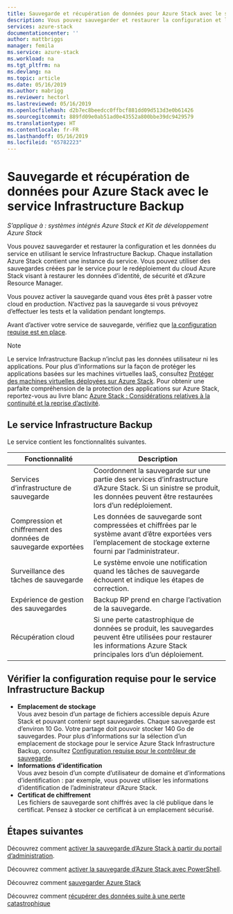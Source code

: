 ```yaml
---
title: Sauvegarde et récupération de données pour Azure Stack avec le service Infrastructure Backup | Microsoft Docs
description: Vous pouvez sauvegarder et restaurer la configuration et les données du service en utilisant le service Infrastructure Backup.
services: azure-stack
documentationcenter: ''
author: mattbriggs
manager: femila
ms.service: azure-stack
ms.workload: na
ms.tgt_pltfrm: na
ms.devlang: na
ms.topic: article
ms.date: 05/16/2019
ms.author: mabrigg
ms.reviewer: hectorl
ms.lastreviewed: 05/16/2019
ms.openlocfilehash: d2b7ec8beedcc0ffbcf881dd09d513d3e0b61426
ms.sourcegitcommit: 889fd09e0ab51ad0e43552a800bbe39dc9429579
ms.translationtype: HT
ms.contentlocale: fr-FR
ms.lasthandoff: 05/16/2019
ms.locfileid: "65782223"
---
```

# <a name="backup-and-data-recovery-for-azure-stack-with-the-infrastructure-backup-service"></a>Sauvegarde et récupération de données pour Azure Stack avec le service Infrastructure Backup

*S’applique à : systèmes intégrés Azure Stack et Kit de développement Azure Stack*

Vous pouvez sauvegarder et restaurer la configuration et les données du service en utilisant le service Infrastructure Backup. Chaque installation Azure Stack contient une instance du service. Vous pouvez utiliser des sauvegardes créées par le service pour le redéploiement du cloud Azure Stack visant à restaurer les données d’identité, de sécurité et d’Azure Resource Manager. 

Vous pouvez activer la sauvegarde quand vous êtes prêt à passer votre cloud en production. N’activez pas la sauvegarde si vous prévoyez d’effectuer les tests et la validation pendant longtemps.

Avant d’activer votre service de sauvegarde, vérifiez que [la configuration requise est en place](#verify-requirements-for-the-infrastructure-backup-service).

> [!Note]  
> Le service Infrastructure Backup n’inclut pas les données utilisateur ni les applications. Pour plus d’informations sur la façon de protéger les applications basées sur les machines virtuelles IaaS, consultez [Protéger des machines virtuelles déployées sur Azure Stack](../user/azure-stack-manage-vm-protect.md). Pour obtenir une parfaite compréhension de la protection des applications sur Azure Stack, reportez-vous au livre blanc [Azure Stack : Considérations relatives à la continuité et la reprise d’activité](https://aka.ms/azurestackbcdrconsiderationswp).

## <a name="the-infrastructure-backup-service"></a>Le service Infrastructure Backup

Le service contient les fonctionnalités suivantes.

| Fonctionnalité                                            | Description                                                                                                                                                |
|----------------------------------------------------|------------------------------------------------------------------------------------------------------------------------------------------------------------|
| Services d’infrastructure de sauvegarde                     | Coordonnent la sauvegarde sur une partie des services d’infrastructure d’Azure Stack. Si un sinistre se produit, les données peuvent être restaurées lors d’un redéploiement. |
| Compression et chiffrement des données de sauvegarde exportées | Les données de sauvegarde sont compressées et chiffrées par le système avant d’être exportées vers l’emplacement de stockage externe fourni par l’administrateur.                |
| Surveillance des tâches de sauvegarde                              | Le système envoie une notification quand les tâches de sauvegarde échouent et indique les étapes de correction.                                                                                                |
| Expérience de gestion des sauvegardes                       | Backup RP prend en charge l’activation de la sauvegarde.                                                                                                                         |
| Récupération cloud                                     | Si une perte catastrophique de données se produit, les sauvegardes peuvent être utilisées pour restaurer les informations Azure Stack principales lors d’un déploiement.                                 |

## <a name="verify-requirements-for-the-infrastructure-backup-service"></a>Vérifier la configuration requise pour le service Infrastructure Backup

- **Emplacement de stockage**  
  Vous avez besoin d’un partage de fichiers accessible depuis Azure Stack et pouvant contenir sept sauvegardes. Chaque sauvegarde est d’environ 10 Go. Votre partage doit pouvoir stocker 140 Go de sauvegardes. Pour plus d’informations sur la sélection d’un emplacement de stockage pour le service Azure Stack Infrastructure Backup, consultez [Configuration requise pour le contrôleur de sauvegarde](azure-stack-backup-reference.md#backup-controller-requirements).
- **Informations d'identification**  
  Vous avez besoin d’un compte d’utilisateur de domaine et d’informations d’identification : par exemple, vous pouvez utiliser les informations d’identification de l’administrateur d’Azure Stack.
- **Certificat de chiffrement**  
  Les fichiers de sauvegarde sont chiffrés avec la clé publique dans le certificat. Pensez à stocker ce certificat à un emplacement sécurisé. 


## <a name="next-steps"></a>Étapes suivantes

Découvrez comment [activer la sauvegarde d’Azure Stack à partir du portail d’administration](azure-stack-backup-enable-backup-console.md).

Découvrez comment [activer la sauvegarde d’Azure Stack avec PowerShell](azure-stack-backup-enable-backup-powershell.md).

Découvrez comment [sauvegarder Azure Stack](azure-stack-backup-back-up-azure-stack.md )

Découvrez comment [récupérer des données suite à une perte catastrophique](azure-stack-backup-recover-data.md)
